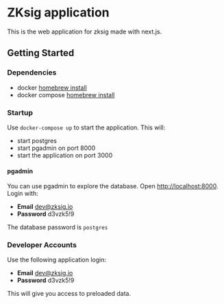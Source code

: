 # ZKsig application

This is the web application for zksig made with next.js.

## Getting Started

### Dependencies

- docker [homebrew install](https://formulae.brew.sh/formula/docker)
- docker compose [homebrew install](https://formulae.brew.sh/formula/docker-compose)

### Startup

Use `docker-compose up` to start the application. This will:

- start postgres
- start pgadmin on port 8000
- start the application on port 3000

#### pgadmin

You can use pgadmin to explore the database. Open [http://localhost:8000](http://localhost:8000).
Login with:

- **Email** dev@zksig.io
- **Password** d3vzk5!9

The database password is `postgres`

### Developer Accounts

Use the following application login:

- **Email** dev@zksig.io
- **Password** d3vzk5!9

This will give you access to preloaded data.
